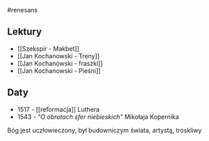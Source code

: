 #renesans 

## Lektury
- [[Szekspir - Makbet]]
- [[Jan Kochanowski -  Treny]]
- [[Jan Kochanowski - fraszki]]
- [[Jan Kochanowski - Pieśni]]

## Daty
- 1517 - [[reformacja]] Luthera
- 1543 - *"O obrotach sfer niebieskich"* Mikołaja Kopernika

Bóg jest uczłowieczony, był budowniczym świata, artystą, troskliwy